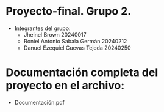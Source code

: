 # Proyecto-final. Grupo 2.

- Integrantes del grupo:
  * Jheinel Brown 20240017
  * Roniel Antonio Sabala Germán 20240212
  * Danuel Ezequiel Cuevas Tejeda 20240250

# Documentación completa del proyecto en el archivo:
* Documentación.pdf
